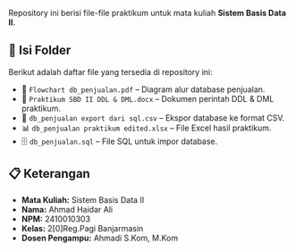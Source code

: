 Repository ini berisi file-file praktikum untuk mata kuliah **Sistem Basis Data II**.  

## 📂 Isi Folder
Berikut adalah daftar file yang tersedia di repository ini:  

- 📄 `Flowchart db_penjualan.pdf` – Diagram alur database penjualan.  
- 📄 `Praktikum SBD II DDL & DML.docx` – Dokumen perintah DDL & DML praktikum.  
- 📄 `db_penjualan export dari sql.csv` – Ekspor database ke format CSV.  
- 📊 `db_penjualan praktikum edited.xlsx` – File Excel hasil praktikum.  
- 🗄️ `db_penjualan.sql` – File SQL untuk impor database.  

## 📋 Keterangan
- **Mata Kuliah:** Sistem Basis Data II  
- **Nama:** Ahmad Haidar Ali  
- **NPM:** 2410010303  
- **Kelas:** 2[0]Reg.Pagi Banjarmasin  
- **Dosen Pengampu:** Ahmadi S.Kom, M.Kom  
 
